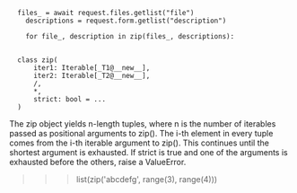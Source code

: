       files_ = await request.files.getlist("file")
        descriptions = request.form.getlist("description")

        for file_, description in zip(files_, descriptions):


      class zip(
          iter1: Iterable[_T1@__new__],
          iter2: Iterable[_T2@__new__],
          /,
          *,
          strict: bool = ...
      )

The zip object yields n-length tuples, where n is the number of iterables passed as positional arguments to zip(). The i-th element in every tuple comes from the i-th iterable argument to zip(). This continues until the shortest argument is exhausted.
If strict is true and one of the arguments is exhausted before the others, raise a ValueError.
>>> list(zip('abcdefg', range(3), range(4)))
